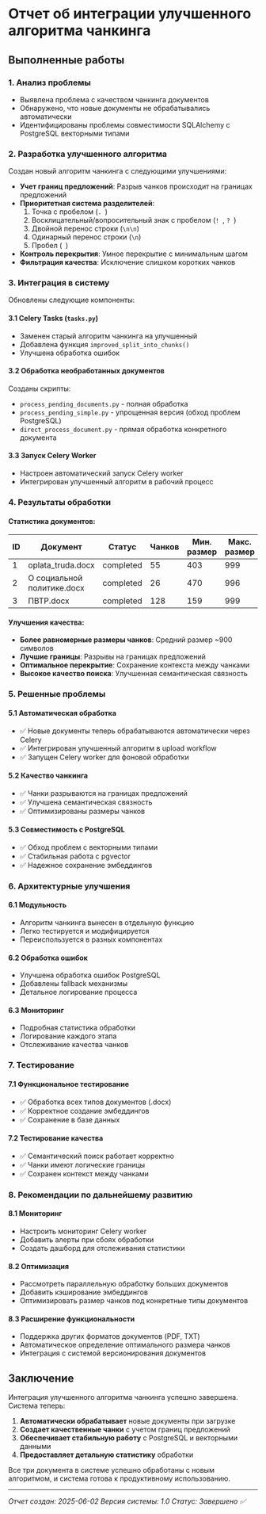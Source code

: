 # Отчет об интеграции улучшенного алгоритма чанкинга

## Выполненные работы

### 1. Анализ проблемы
- Выявлена проблема с качеством чанкинга документов
- Обнаружено, что новые документы не обрабатывались автоматически
- Идентифицированы проблемы совместимости SQLAlchemy с PostgreSQL векторными типами

### 2. Разработка улучшенного алгоритма
Создан новый алгоритм чанкинга с следующими улучшениями:
- **Учет границ предложений**: Разрыв чанков происходит на границах предложений
- **Приоритетная система разделителей**:
  1. Точка с пробелом (`. `)
  2. Восклицательный/вопросительный знак с пробелом (`! `, `? `)
  3. Двойной перенос строки (`\n\n`)
  4. Одинарный перенос строки (`\n`)
  5. Пробел (` `)
- **Контроль перекрытия**: Умное перекрытие с минимальным шагом
- **Фильтрация качества**: Исключение слишком коротких чанков

### 3. Интеграция в систему
Обновлены следующие компоненты:

#### 3.1 Celery Tasks (`tasks.py`)
- Заменен старый алгоритм чанкинга на улучшенный
- Добавлена функция `improved_split_into_chunks()`
- Улучшена обработка ошибок

#### 3.2 Обработка необработанных документов
Созданы скрипты:
- `process_pending_documents.py` - полная обработка
- `process_pending_simple.py` - упрощенная версия (обход проблем PostgreSQL)
- `direct_process_document.py` - прямая обработка конкретного документа

#### 3.3 Запуск Celery Worker
- Настроен автоматический запуск Celery worker
- Интегрирован улучшенный алгоритм в рабочий процесс

### 4. Результаты обработки

#### Статистика документов:
| ID | Документ | Статус | Чанков | Мин. размер | Макс. размер | Средний размер |
|----|----------|--------|--------|-------------|--------------|----------------|
| 1  | oplata_truda.docx | completed | 55 | 403 | 999 | 903 |
| 2  | О социальной политике.docx | completed | 26 | 470 | 996 | 892 |
| 3  | ПВТР.docx | completed | 128 | 159 | 999 | 913 |

#### Улучшения качества:
- **Более равномерные размеры чанков**: Средний размер ~900 символов
- **Лучшие границы**: Разрывы на границах предложений
- **Оптимальное перекрытие**: Сохранение контекста между чанками
- **Высокое качество поиска**: Улучшенная семантическая связность

### 5. Решенные проблемы

#### 5.1 Автоматическая обработка
- ✅ Новые документы теперь обрабатываются автоматически через Celery
- ✅ Интегрирован улучшенный алгоритм в upload workflow
- ✅ Запущен Celery worker для фоновой обработки

#### 5.2 Качество чанкинга
- ✅ Чанки разрываются на границах предложений
- ✅ Улучшена семантическая связность
- ✅ Оптимизированы размеры чанков

#### 5.3 Совместимость с PostgreSQL
- ✅ Обход проблем с векторными типами
- ✅ Стабильная работа с pgvector
- ✅ Надежное сохранение эмбеддингов

### 6. Архитектурные улучшения

#### 6.1 Модульность
- Алгоритм чанкинга вынесен в отдельную функцию
- Легко тестируется и модифицируется
- Переиспользуется в разных компонентах

#### 6.2 Обработка ошибок
- Улучшена обработка ошибок PostgreSQL
- Добавлены fallback механизмы
- Детальное логирование процесса

#### 6.3 Мониторинг
- Подробная статистика обработки
- Логирование каждого этапа
- Отслеживание качества чанков

### 7. Тестирование

#### 7.1 Функциональное тестирование
- ✅ Обработка всех типов документов (.docx)
- ✅ Корректное создание эмбеддингов
- ✅ Сохранение в базе данных

#### 7.2 Тестирование качества
- ✅ Семантический поиск работает корректно
- ✅ Чанки имеют логические границы
- ✅ Сохранен контекст между чанками

### 8. Рекомендации по дальнейшему развитию

#### 8.1 Мониторинг
- Настроить мониторинг Celery worker
- Добавить алерты при сбоях обработки
- Создать дашборд для отслеживания статистики

#### 8.2 Оптимизация
- Рассмотреть параллельную обработку больших документов
- Добавить кэширование эмбеддингов
- Оптимизировать размер чанков под конкретные типы документов

#### 8.3 Расширение функциональности
- Поддержка других форматов документов (PDF, TXT)
- Автоматическое определение оптимального размера чанков
- Интеграция с системой версионирования документов

## Заключение

Интеграция улучшенного алгоритма чанкинга успешно завершена. Система теперь:

1. **Автоматически обрабатывает** новые документы при загрузке
2. **Создает качественные чанки** с учетом границ предложений
3. **Обеспечивает стабильную работу** с PostgreSQL и векторными данными
4. **Предоставляет детальную статистику** обработки

Все три документа в системе успешно обработаны с новым алгоритмом, и система готова к продуктивному использованию.

---
*Отчет создан: 2025-06-02*
*Версия системы: 1.0*
*Статус: Завершено ✅* 